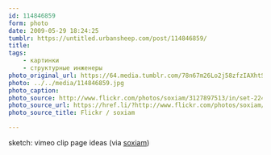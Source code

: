 ```yaml
---
id: 114846859
form: photo
date: 2009-05-29 18:24:25
tumblr: https://untitled.urbansheep.com/post/114846859/
title:
tags:
    - картинки
    - структурные инженеры
photo_original_url: https://64.media.tumblr.com/78n67m26Lo2j58zfzIAXhtSJo1_500.jpg
photo: ../../media/114846859.jpg
photo_caption:
photo_source: http://www.flickr.com/photos/soxiam/3127897513/in/set-224126/
photo_source_url: https://href.li/?http://www.flickr.com/photos/soxiam/3127897513/in/set-224126/
photo_source_title: Flickr / soxiam

---
```


<p>sketch: vimeo clip page ideas (via <a href="http://www.flickr.com/photos/soxiam/3127897513/in/set-224126/">soxiam</a>)</p>
